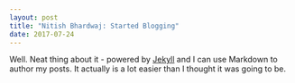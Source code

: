 ```yaml
---
layout: post
title: "Nitish Bhardwaj: Started Blogging"
date: 2017-07-24
---
```


Well. Neat thing about it - powered by [Jekyll](http://jekyllrb.com) and I can use Markdown to author my posts. It actually is a lot easier than I thought it was going to be.

